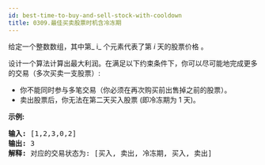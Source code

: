 ```yaml
---
id: best-time-to-buy-and-sell-stock-with-cooldown
title: 0309.最佳买卖股票时机含冷冻期
---
```

给定一个整数数组，其中第_ i_ 个元素代表了第 _i_ 天的股票价格 。​

设计一个算法计算出最大利润。在满足以下约束条件下，你可以尽可能地完成更多的交易（多次买卖一支股票）:


- 你不能同时参与多笔交易（你必须在再次购买前出售掉之前的股票）。
- 卖出股票后，你无法在第二天买入股票 (即冷冻期为 1 天)。

**示例:**


<pre><strong>输入:</strong> [1,2,3,0,2]<br/><strong>输出: </strong>3 <br/><strong>解释:</strong> 对应的交易状态为: [买入, 卖出, 冷冻期, 买入, 卖出]</pre>

